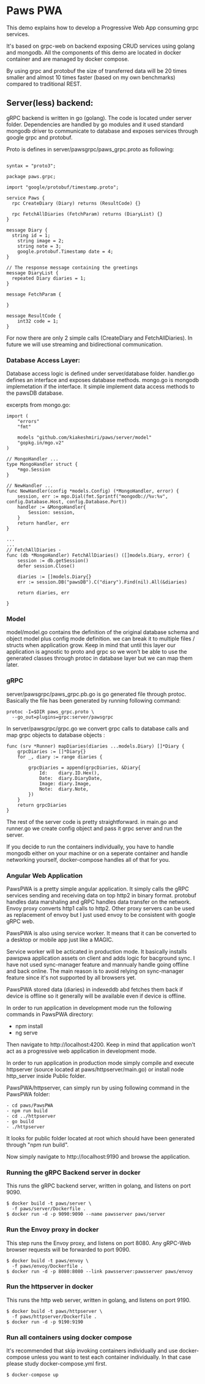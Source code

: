 # Paws PWA

This demo explains how to develop a Progressive Web App consuming grpc services.

It's based on grpc-web on backend exposing CRUD services using golang and mongodb. All the components of this demo are located in docker container and are managed by docker compose.

By using grpc and protobuf the size of transferred data will be 20 times smaller and almost 10 times faster (based on my own benchmarks) compared to traditional REST.

## Server(less) backend:

gRPC backend is written in go (golang). The code is located under server folder. Dependencies are handled by go modules and it used standard mongodb driver to communicate to database and exposes services through google grpc and protobuf.

Proto is defines in server/pawsgrpc/paws_grpc.proto as following:


```

syntax = "proto3";

package paws.grpc;

import "google/protobuf/timestamp.proto";

service Paws {
  rpc CreateDiary (Diary) returns (ResultCode) {}

  rpc FetchAllDiaries (FetchParam) returns (DiaryList) {}
}

message Diary {
  string id = 1;
	string image = 2;
	string note = 3;
	google.protobuf.Timestamp date = 4;
}

// The response message containing the greetings
message DiaryList {
  repeated Diary diaries = 1;
}

message FetchParam {

}

message ResultCode {
    int32 code = 1;
}

```

For now there are only 2 simple calls (CreateDiary and FetchAllDiaries). In future we will use streaming and bidirectional communication.

### Database Access Layer:

Database access logic is defined under server/database folder. handler.go defines an interface and exposes database methods. mongo.go is mongodb implemetation if the interface. It simple implement data access methods to the pawsDB database.

excerpts from mongo.go:

```
import (
	"errors"
	"fmt"

	models "github.com/kiakeshmiri/paws/server/model"
	"gopkg.in/mgo.v2"
)

// MongoHandler ...
type MongoHandler struct {
	*mgo.Session
}

// NewHandler ...
func NewHandler(config *models.Config) (*MongoHandler, error) {
	session, err := mgo.Dial(fmt.Sprintf("mongodb://%v:%v", config.Database.Host, config.Database.Port))
	handler := &MongoHandler{
		Session: session,
	}
	return handler, err
}

...
...
// FetchAllDiaries -
func (db *MongoHandler) FetchAllDiaries() ([]models.Diary, error) {
	session := db.getSession()
	defer session.Close()

	diaries := []models.Diary{}
	err := session.DB("pawsDB").C("diary").Find(nil).All(&diaries)

	return diaries, err

}
```
### Model

model/model.go contains the definition of the original database schema and object model plus config mode definition. we can break it to multiple files / structs when application grow. Keep in mind that until this layer our application is agnostic to proto and grpc so we won't be able to use the generated classes through protoc in database layer but we can map them later.

### gRPC

server/pawsgrpc/paws_grpc.pb.go is go generated file through protoc. Basically the file has been generated by running following command:

```
protoc -I=$DIR paws_grpc.proto \
  --go_out=plugins=grpc:server/pawsgrpc
```

In server/pawsgrpc/grpc.go we convert grpc calls to database calls and map grpc objects to database objects :

```
func (srv *Runner) mapDiaries(diaries ...models.Diary) []*Diary {
	grpcDiaries := []*Diary{}
	for _, diary := range diaries {

		grpcDiaries = append(grpcDiaries, &Diary{
			Id:    diary.ID.Hex(),
			Date:  diary.DiaryDate,
			Image: diary.Image,
			Note:  diary.Note,
		})
	}
	return grpcDiaries
}
```
 
The rest of the server code is pretty straightforward. in main.go and runner.go we create config object and pass it grpc server and run the server.

If you decide to run the containers individually, you have to handle mongodb either on your machine or on a seperate container and handle networking yourself, docker-compose handles all of that for you.

### Angular Web Application
PawsPWA is a pretty simple angular application. It simply calls the gRPC services sending and receiving data on top http2 in binary format. protobuf handles data marshaling and gRPC handles data transfer on the network. Envoy proxy converts http1 calls to http2. Other proxy servers can be used as replacement of envoy but I just used envoy to be consistent with google gRPC web.

PawsPWA is also using service worker. It means that it can be converted to a desktop or mobile app just like a MAGIC.

Service worker will be acticated in production mode. It basically installs pawspwa application assets on client and adds logic for bacground sync. I have not used sync-manager feature and mannualy handle going offline and back online. The main reason is to avoid relying on sync-manager feature since it's not supported by all browsers yet.

PawsPWA stored data (diaries) in indexeddb abd fetches them back if device is offline so it generally will be available even if device is offline.

In order to run application in development mode run the following commands in PawsPWA directory:

- npm install
- ng serve

Then navigate to http://localhost:4200. Keep in mind that application won't act as a progressive web application in development mode.

In order to run application in production mode simply compile and execute httpserver (source located at paws/httpserver/main.go) or install node http_server inside Public folder.  

PawsPWA/httpserver, can simply run by using following command in the PawsPWA folder:

```
- cd paws/PawsPWA
- npm run build
- cd ../httpserver
- go build
- ./httpserver
```
It looks for public folder located at root which should have been generated through "npm run build".

Now simply navigate to http://localhost:9190 and browse the application.

### Running the gRPC Backend server in docker
This runs the gRPC backend server, written in golang, and listens on port 9090.
```
$ docker build -t paws/server \
  -f paws/server/Dockerfile .
$ docker run -d -p 9090:9090 --name pawsserver paws/server
```
### Run the Envoy proxy in docker
This step runs the Envoy proxy, and listens on port 8080. Any gRPC-Web browser requests will be forwarded to port 9090.
```
$ docker build -t paws/envoy \
  -f paws/envoy/Dockerfile .
$ docker run -d -p 8080:8080 --link pawsserver:pawsserver paws/envoy
```
### Run the httpserver in docker
This runs the http web server, written in golang, and listens on port 9190.
```
$ docker build -t paws/httpserver \
  -f paws/httpserver/Dockerfile .
$ docker run -d -p 9190:9190
```
### Run all containers using docker compose
It's recommended that skip invoking containers individually and use docker-compose unless you want to test each container individually. In that case please study docker-compose.yml first.
```
$ docker-compose up
```


